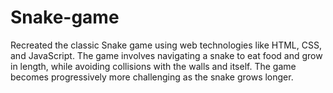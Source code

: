 # Snake-game
Recreated the classic Snake game using web technologies like HTML, CSS, and JavaScript. The game
involves navigating a snake to eat food and grow in length, while avoiding collisions with the walls and itself. The
game becomes progressively more challenging as the snake grows longer.
